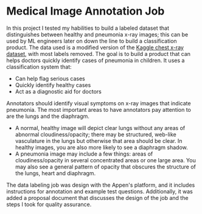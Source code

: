 # Medical Image Annotation Job

In this project I tested my habilities to build a labeled dataset that distinguishes between healthy and pneumonia x-ray images; this can be used by ML engineers later on down the line to build a classification product. The data used is a modified version of the [Kaggle chest x-ray dataset](https://www.kaggle.com/paultimothymooney/chest-xray-pneumonia), with most labels removed. The goal is to build a product that can helps doctors quickly identify cases of pneumonia in children. It uses a classification system that:

- Can help flag serious cases
- Quickly identify healthy cases
- Act as a diagnostic aid for doctors

Annotators should identify visual symptoms on x-ray images that indicate pneumonia. The most important areas to have annotators pay attention to are the lungs and the diaphragm.

- A normal, healthy image will depict clear lungs without any areas of abnormal cloudiness/opacity; there may be structured, web-like vasculature in the lungs but otherwise that area should be clear. In healthy images, you are also more likely to see a diaphragm shadow.
- A pneumonia image may include a few things: areas of cloudiness/opacity in several concentrated areas or one large area. You may also see a general pattern of opacity that obscures the structure of the lungs, heart and diaphragm.

The data labeling job was design with the Appen's platform, and it includes instructions for annotation and example test questions. Additionally, it was added a proposal document that discusses the design of the job and the steps I took for quality assurance.
